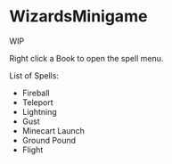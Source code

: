 # WizardsMinigame

WIP


Right click a Book to open the spell menu.

List of Spells:

- Fireball
- Teleport
- Lightning
- Gust
- Minecart Launch
- Ground Pound
- Flight
